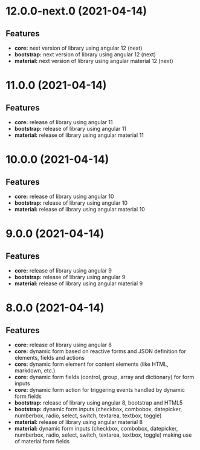# 12.0.0-next.0 (2021-04-14)

## Features

* **core:** next version of library using angular 12 (next)
* **bootstrap:** next version of library using angular 12 (next)
* **material:** next version of library using angular material 12 (next)

# 11.0.0 (2021-04-14)

## Features

* **core:** release of library using angular 11
* **bootstrap:** release of library using angular 11
* **material:** release of library using angular material 11

# 10.0.0 (2021-04-14)

## Features

* **core:** release of library using angular 10
* **bootstrap:** release of library using angular 10
* **material:** release of library using angular material 10

# 9.0.0 (2021-04-14)

## Features

* **core:** release of library using angular 9
* **bootstrap:** release of library using angular 9
* **material:** release of library using angular material 9

# 8.0.0 (2021-04-14)

## Features

* **core:** release of library using angular 8
* **core:** dynamic form based on reactive forms and JSON definition for elements, fields and actions
* **core:** dynamic form element for content elements (like HTML, markdown, etc.)
* **core:** dynamic form fields (control, group, array and dictionary) for form inputs
* **core:** dynamic form action for triggering events handled by dynamic form fields
* **bootstrap:** release of library using angular 8, bootstrap and HTML5
* **bootstrap:** dynamic form inputs (checkbox, combobox, datepicker, numberbox, radio, select, switch, textarea, textbox, toggle)
* **material:** release of library using angular material 8
* **material:** dynamic form inputs (checkbox, combobox, datepicker, numberbox, radio, select, switch, textarea, textbox, toggle) making use of material form fields

